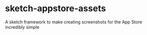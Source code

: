 sketch-appstore-assets
======================

A sketch framework to make creating screenshots for the App Store incredibly simple
